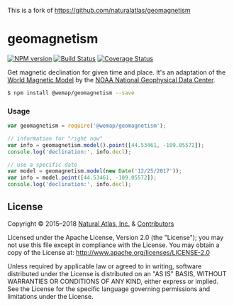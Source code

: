 This is a fork of https://github.com/naturalatlas/geomagnetism

# geomagnetism
[![NPM version](http://img.shields.io/npm/v/geomagnetism.svg?style=flat)](https://www.npmjs.org/package/@wemap/geomagnetism)
[![Build Status](http://img.shields.io/travis/naturalatlas/geomagnetism/master.svg?style=flat)](https://travis-ci.org/naturalatlas/geomagnetism)
[![Coverage Status](http://img.shields.io/coveralls/naturalatlas/geomagnetism/master.svg?style=flat)](https://coveralls.io/r/naturalatlas/geomagnetism)

Get magnetic declination for given time and place. It's an adaptation of the [World Magnetic Model](http://www.ngdc.noaa.gov/geomag/WMM/DoDWMM.shtml) by the [NOAA National Geophysical Data Center](https://www.ngdc.noaa.gov/).

``` sh
$ npm install @wemap/geomagnetism --save
```

### Usage

```js
var geomagnetism = require('@wemap/geomagnetism');

// information for "right now"
var info = geomagnetism.model().point([44.53461, -109.05572]);
console.log('declination:', info.decl);

// use a specific date
var model = geomagnetism.model(new Date('12/25/2017'));
var info = model.point([44.53461, -109.05572]);
console.log('declination:', info.decl);
```

## License

Copyright &copy; 2015–2018 [Natural Atlas, Inc.](https://naturalatlas.com/) & [Contributors](https://github.com/naturalatlas/geomagnetism/graphs/contributors)

Licensed under the Apache License, Version 2.0 (the "License"); you may not use this file except in compliance with the License. You may obtain a copy of the License at: http://www.apache.org/licenses/LICENSE-2.0

Unless required by applicable law or agreed to in writing, software distributed under the License is distributed on an "AS IS" BASIS, WITHOUT WARRANTIES OR CONDITIONS OF ANY KIND, either express or implied. See the License for the specific language governing permissions and limitations under the License.
